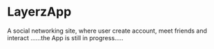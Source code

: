 # LayerzApp
A social networking site, where user create account, meet friends and interact
......the App is still in progress.....
